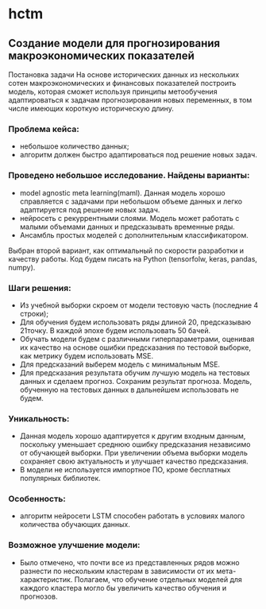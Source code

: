 # hctm
## Создание модели для прогнозирования макроэкономических показателей
  
Постановка задачи На основе исторических данных из нескольких сотен макроэкономических и финансовых показателей построить модель, которая сможет используя принципы метообучения адаптироваться к задачам прогнозирования новых переменных, в том числе имеющих короткую историческую длину.

### Проблема кейса:

- небольшое количество данных;
- алгоритм должен быстро адаптироваться под решение новых задач.

### Проведено небольшое исследование. Найдены варианты:
- model agnostic meta learning(maml). Данная модель хорошо справляется с задачами при небольшом объеме данных и легко адаптируется под решение новых задач. 
- нейросеть с рекуррентными слоями. Модель может работать с малыми объемами данных и предсказывать временные ряды.
- Ансамбль простых моделей с дополнительным классификатором.

Выбран второй вариант, как оптимальный по скорости  разработки и качеству работы. Код будем писать на  Python (tensorfolw, keras, pandas, numpy).

### Шаги решения:
- Из учебной выборки скроем от модели тестовую часть (последние 4 строки);
- Для обучения будем использовать ряды длиной 20, предсказываю 21точку. В каждой эпохе будем использовать 50 бачей. 
- Обучать модели будем с различными гиперпараметрами, оценивая их качество   на основе ошибки предсказания по тестовой выборке, как метрику будем использовать MSE.
- Для предсказаний выберем модель с минимальным MSE.
- Для предсказания результата обучим лучшую модель на тестовых данных и сделаем прогноз. Сохраним результат прогноза. Модель, обученную на тестовых данных в дальнейшем использовать не будем.

### Уникальность:
- Данная модель хорошо адаптируется к другим входным данным, поскольку уменьшает среднюю ошибку предсказания независимо от обучающей выборки. При увеличении объема выборки модель сохраняет свою актуальность и улучшает качество предсказания. 
- В модели не используется импортное ПО, кроме бесплатных популярных библиотек.

### Особенность:
- алгоритм нейросети LSTM способен работать в условиях малого количества обучающих данных.

### Возможное улучшение модели:
- Было отмечено, что почти все из представленных рядов можно разнести по нескольким кластерам в зависимости от их мета-характеристик. Полагаем, что обучение отдельных моделей для каждого кластера могло бы увеличить качество обучения и прогнозов.
